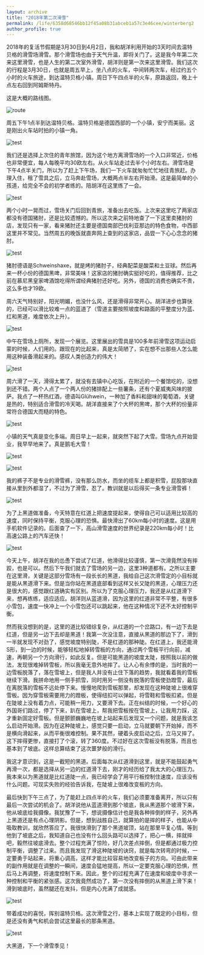 ```yaml
---
layout: archive
title: "2018年第二次滑雪"
permalink: /life/6358d68546bb12f45a08b31abceb1a57c3e46cee/winterberg2
author_profile: true
---
```


2018年的复活节假期是3月30日到4月2日，我和胡洋利用开始的3天时间去温特贝格的滑雪场滑雪。那个滑雪场也由于天气升温，即将关门了。这是我今年第二次来这里滑雪，也是人生的第二次室外滑雪，胡洋则是第一次来这里滑雪。我们这次的行程是3月30日，也就是周五早上，坐八点的火车，中间转两次车，经过约五个小时的火车旅途，到达温特贝格小镇。周日下午四点半的火车，原路返回，晚上十点左右回到阿姆斯特丹。

这是大概的路线图。

![route](/images/lifeBlog/2018winterberg2/route.png)

周五下午1点半到达温特贝格。温特贝格是德国西部的一个小镇，安宁而美丽。这是刚出火车站时拍的小镇一角。

![test](/images/lifeBlog/2018winterberg2/1.jpeg)

我们还是选择上次住的青年旅馆，因为这个地方离滑雪场的一个入口非常近，价格也非常便宜，每人每晚平均30欧左右。从火车站走过去半个小时左右。滑雪场是下午4点半关门，所以为了赶上下午场，我们一下火车就匆匆忙忙地往青旅赶。办理入住，租了雪具之后，立马奔赴雪场，大概两点半左右开始滑。这是最简单的小孩道，给完全不会的初学者练的。陪胡洋在这里练了一会。

![test](/images/lifeBlog/2018winterberg2/2.jpeg)

两个小时一晃而过，雪场关门后回到青旅，准备出去吃饭。上次来这里吃了两家店都没有德国猪肘，还是比较遗憾的。所以这次来之前特地查了一下这里卖猪肘的店，发现只有一家，看来猪肘还主要是德国南部巴伐利亚那边的特色食物，中西部这里并不常见。当然周五的晚饭就直奔网上查到的这家店，品尝一下心心念念的猪肘。

![test](/images/lifeBlog/2018winterberg2/Schweinshaxe.jpeg)

猪肘德语是Schweinshaxe，就是烤的猪肘子，经典配菜是酸菜和土豆球。然后再来一杯小份的德国黑啤，非常美味！这家店的猪肘确实挺好吃的，值得推荐，比之前在慕尼黑皇家啤酒馆吃得所谓经典猪肘还好吃。另外，德国的消费也确实不贵，这么多也才19欧。

周六天气特别好，阳光明媚，也没什么风，还是滑得非常开心。胡洋进步也算快的，已经可以滑比较难一点的蓝道了（雪道主要按照坡度和路面的平整度分为蓝、红和黑道，难度依次上升）。

![test](/images/lifeBlog/2018winterberg2/yh.gif)

中午在雪场上厕所，发现一个展览。这里展出的雪具是100多年前滑雪这项运动启蒙的时候，人们用的。跟现在的比起来，真是太简陋了，实在想不出那些人怎么能用这种装备滑起来的。感叹人类创造力的伟大！

![test](/images/lifeBlog/2018winterberg2/4.jpeg)

周六滑了一天，滑得太累了，就没有去镇中心吃饭，在附近的一个餐馆吃的，没想到还不错。两个人点了一个两人份的猪排配上一些薯条，还有个夏威夷风味的披萨。我点了一杯热红酒，德语叫Glühwein，一种加了香料和甜味的葡萄酒，关键是热的，特别适合滑雪的冷天喝。胡洋直接来了个大杯的黑啤，那个大杯的份量非常符合德国大而糙的特色。

![test](/images/lifeBlog/2018winterberg2/3.jpeg)

小镇的天气真是变化多端。周日早上一起来，就突然下起了大雪。雪场九点开始营业，我早早地来了。真是鹅毛大雪！

![test](/images/lifeBlog/2018winterberg2/7.jpeg)

![test](/images/lifeBlog/2018winterberg2/5.jpeg)

我的裤子不是专业的滑雪裤，没有那么防水，而坐的缆车上都是积雪，屁股那块直接从里到外都湿了，不过为了滑雪，忍了。教训就是以后得买一条专业滑雪裤！

![test](/images/lifeBlog/2018winterberg2/6.jpeg)

为了上黑道做准备，今天特意在红道上把速度提起来，使得自己可以适用比较高的速度，同时保持平衡，克服心理的恐惧。最快滑出了60km每小时的速度。这是用手机软件记录的。后面查了一下，高山滑雪速度的世界纪录是220km每小时！比高速公路上的汽车还快！

![test](/images/lifeBlog/2018winterberg2/rec.png)


今天上午，胡洋在我的怂恿下尝试了红道，他滑得比较谨慎，第一次滑竟然没有摔跤，也是可以。然后下午我们就去了雪场的另一边，这里3种道都有。之所以主要在这里滑，关键是这部分雪场有一段长长的黑道，我给自己这次滑雪定的小目标就是能从黑道滑下来。但是当你站在黑道底部看到这样又长又陡的黑道，心理压力还是很大的，感觉跟红道确实有区别。所以为了克服心理压力，我还是从红道滑下来，想再练练，适应适应。胡洋则从蓝道滑，因为这里的红道非常不平整，有很多小雪包，速度一快冲上一个小雪包还可以跳起来，他在这种情况下还不太好控制平衡。

然而我没想到的是，这里的道比较错综复杂，从红道的一个岔路口，有一边下去是红道，但是另一边下去却是黑道！我第一次没注意，直接从黑道的那边下了，滑到一半就发现不对劲了，感觉坡度特别陡，不是红道的那种陡。在红道上，我还能滑S形，到一边的时候，能够轻松地掉转雪板的方向，通过两个雪板平行向前，减速，再朝另一个方向滑行，如此反复。但是可能黑道的坡度太陡，按照我以前的做法，发现很难掉转雪板，所以我毫无意外地摔了。让人心有余悸的是，当时我的一边雪板脱落了，落在雪坡上，但是我人并没有止住下落的趋势，我就看着我的雪板继续下滑。我拼命地用一侧手抓雪，同时用另一侧没有脱落的雪板使劲蹬雪，最后在离脱落的雪板不远处停下来。慢慢地爬到雪板那里，却发现在这种陡坡上很难穿雪板。因为穿雪板需要用力的蹬板，使得纽扣可以弹起，将雪鞋和雪板扣紧。但是在陡坡上没有着力点，可能稍一用力，又要滑下去。正在纠结的时候，一个好心的外国哥们路过，停了下来，趴在雪坡上，帮我把雪板按在雪坡上，让我用力踩，这才重新固定好雪板。但是颤颤巍巍地在坡上站起来后发现又一个问题，就是我该怎么启动开始滑。因为在这种陡坡上，感觉只要一启动，立马就要朝下开始掉，而不是横向滑起来，从而平衡很难控制。果不其然，硬着头皮启动之后，立马又摔了。这下摔得更惨，直接打了个滚，转了360度。不过好在这次雪板没有脱落，而且也基本到了坡底。这样总算结束了这次噩梦般的滑行。

我这才意识到，这是一截短的黑道。后面每次从红道滑到这里，就是不能鼓起勇气再滑一次，都是选择从另一边的红道滑下去，刚才的经历给了我太大的心理压力。我本来以为黑道就是比红道陡一点，我已经学会了用平行板控制住速度，应该没有什么问题。可现实失败的经验告诉我，在陡坡上很难改变板的方向。

最后快到下午三点了，为了能赶上四点半的火车，我们必须要准备离开，所以只有最后一次尝试的机会了。胡洋说他从蓝道滑到那个坡底，我从黑道那个坡滑下来，他从坡底给我摄像。我犹豫了一下，想说摄像估计也是我各种摔倒的样子，另外再上黑道还是有点心理阴影。但是，想到战胜自己，就算拍的是摔的样子，也能从中吸取教训，就欣然答应了。我很快滑到了那个黑道坡顶，站在那里平复心情。等到他到了坡底之后，我知道自己也没有什么回头路可以选择了，把心一横，摔就摔吧，毅然往坡底滑去。整个过程充满了惊险，好几次差点摔倒，但是都通过极力控制平衡，调整了过来。而且我发现了滑这种陡坡的诀窍，就是每次转弯的时候，一定要勇于站起来，将重心调高，这样才能比较容易地改变板子的方向。可由此带来的副作用就是在调整的一瞬间，速度会猛地提高，所以一定要克服心理的恐惧，然后马上再调整，将速度控制下来。因此，整个的过程充满了在速度和坡度中寻求一种控制和平衡的紧张感。这次我竟然成功了，第一次没有摔倒的从黑道上滑下来！滑到坡底时，虽然腿还在发抖，但是内心充满了成就感。

![test](/images/lifeBlog/2018winterberg2/blackTrack.gif)

带着成功的喜悦，挥别温特贝格。这次滑雪之行，基本上实现了既定的小目标，但是还没有勇气和机会尝试这里最长的那条黑道。

![test](/images/lifeBlog/2018winterberg2/8.jpeg)


大黑道，下一个滑雪季见！
